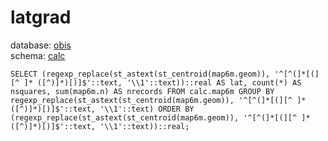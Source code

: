 # latgrad
database: [obis](../)  
schema: [calc](calc)  

    SELECT (regexp_replace(st_astext(st_centroid(map6m.geom)), '^[^(]*[(][^ ]* ([^)]*)[)]$'::text, '\\1'::text))::real AS lat, count(*) AS nsquares, sum(map6m.n) AS nrecords FROM calc.map6m GROUP BY regexp_replace(st_astext(st_centroid(map6m.geom)), '^[^(]*[(][^ ]* ([^)]*)[)]$'::text, '\\1'::text) ORDER BY (regexp_replace(st_astext(st_centroid(map6m.geom)), '^[^(]*[(][^ ]* ([^)]*)[)]$'::text, '\\1'::text))::real;